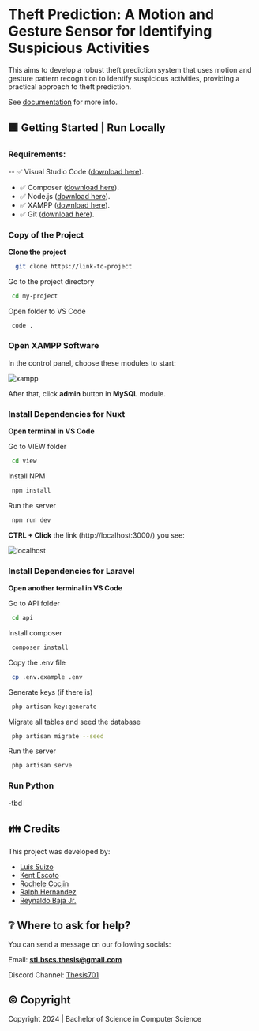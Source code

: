 # Theft Prediction: A Motion and Gesture Sensor for Identifying Suspicious Activities
This aims to develop a robust theft prediction system that uses motion and gesture pattern recognition to identify suspicious activities, providing a practical approach to theft prediction.

See [documentation](https://drive.google.com/file/d/13JfqGKbeYx3t3D2HC0iH9tSk4r64igUF/view?usp=sharing) for more info.


## 🟩 Getting Started | Run Locally

### Requirements:

-- ✅ Visual Studio Code ([download here](https://code.visualstudio.com/)).
- ✅ Composer ([download here](https://getcomposer.org/)).
- ✅ Node.js ([download here](https://nodejs.org/en)).
- ✅ XAMPP ([download here](https://www.apachefriends.org/)).
- ✅ Git ([download here](https://git-scm.com/downloads)).

### Copy of the Project

**Clone the project**

```bash
  git clone https://link-to-project
```

Go to the project directory

```bash
 cd my-project
```

Open folder to VS Code

```bash
 code .
```

### Open XAMPP Software

In the control panel, choose these modules to start:

![xampp](https://drive.google.com/file/d/1MaZx_BNTGF825tGRqm4aav16ggfK3gMp/view?usp=sharing)

After that, click **admin** button in **MySQL** module.

### Install Dependencies for Nuxt

**Open terminal in VS Code**

Go to VIEW folder

```bash
 cd view
```

Install NPM

```bash
 npm install
```

Run the server

```bash
 npm run dev
```

**CTRL + Click** the link (http://localhost:3000/) you see:

![localhost](https://drive.google.com/file/d/1ZUasDbDnpKBn2sKebAHRpFY8HsPvE9Sb/view?usp=sharing)

### Install Dependencies for Laravel

**Open another terminal in VS Code**

Go to API folder

```bash
 cd api
```

Install composer

```bash
 composer install
```

Copy the .env file

```bash
 cp .env.example .env
```

Generate keys (if there is)

```bash
 php artisan key:generate
```

Migrate all tables and seed the database

```bash
 php artisan migrate --seed
```

Run the server

```bash
 php artisan serve
```

### Run Python
-tbd


## 👪 Credits
This project was developed by:
- [Luis Suizo](https://github.com/evander092002)
- [Kent Escoto](https://github.com/KJLEscoto)
- [Rochele Cocjin](https://github.com/iochel)
- [Ralph Hernandez](https://github.com/yourboiralph)
- [Reynaldo Baja Jr.](https://github.com/rey-cloud)


## ❔ Where to ask for help?
You can send a message on our following socials:

Email: **sti.bscs.thesis@gmail.com**

Discord Channel: [Thesis701](https://discord.gg/CBUbE33zPF)


## ©️ Copyright
Copyright 2024 | Bachelor of Science in Computer Science


